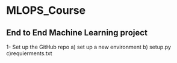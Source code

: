 # MLOPS_Course
## End to End Machine Learning project

1- Set up the GitHub repo
   a) set up a new environment
   b) setup.py
   c)requierments.txt
